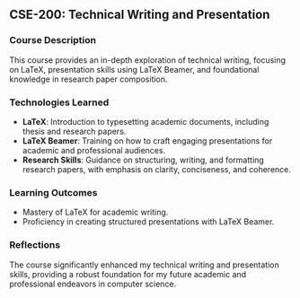 ## CSE-200: Technical Writing and Presentation

### Course Description
This course provides an in-depth exploration of technical writing, focusing on LaTeX, presentation skills using LaTeX Beamer, and foundational knowledge in research paper composition.
### Technologies Learned
- **LaTeX**: Introduction to typesetting academic documents, including thesis and research papers.
- **LaTeX Beamer**: Training on how to craft engaging presentations for academic and professional audiences.
- **Research Skills**: Guidance on structuring, writing, and formatting research papers, with emphasis on clarity, conciseness, and coherence.

### Learning Outcomes
- Mastery of LaTeX for academic writing.
- Proficiency in creating structured presentations with LaTeX Beamer.


### Reflections
The course significantly enhanced my technical writing and presentation skills, providing a robust foundation for my future academic and professional endeavors in computer science.
